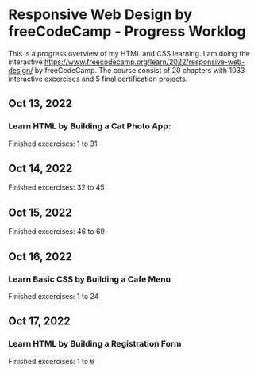 # Responsive Web Design by freeCodeCamp - Progress Worklog

This is a progress overview of my HTML and CSS learning. I am doing the interactive https://www.freecodecamp.org/learn/2022/responsive-web-design/ by freeCodeCamp. The course consist of 20 chapters with 1033 interactive excercises and 5 final certification projects.

## Oct 13, 2022

### Learn HTML by Building a Cat Photo App:

Finished excercises: 1 to 31

## Oct 14, 2022

Finished excercises: 32 to 45

## Oct 15, 2022

Finished excercises: 46 to 69

## Oct 16, 2022

### Learn Basic CSS by Building a Cafe Menu

Finished excercises: 1 to 24

## Oct 17, 2022

### Learn HTML by Building a Registration Form

Finished excercises: 1 to 6
